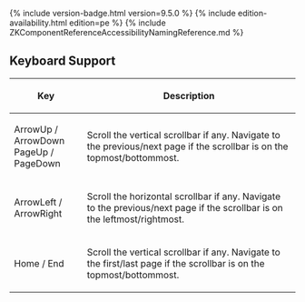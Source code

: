  {% include
version-badge.html version=9.5.0 %} {% include edition-availability.html edition=pe %} {% include
ZKComponentReferenceAccessibilityNamingReference.md %}

## Keyboard Support

<table>
<thead>
<tr class="header">
<th><center>
<p>Key</p>
</center></th>
<th><center>
<p>Description</p>
</center></th>
</tr>
</thead>
<tbody>
<tr class="odd">
<td><p>ArrowUp / ArrowDown<br />
PageUp / PageDown</p></td>
<td><p>Scroll the vertical scrollbar if any. Navigate to the
previous/next page if the scrollbar is on the
topmost/bottommost.</p></td>
</tr>
<tr class="even">
<td><p>ArrowLeft / ArrowRight</p></td>
<td><p>Scroll the horizontal scrollbar if any. Navigate to the
previous/next page if the scrollbar is on the
leftmost/rightmost.</p></td>
</tr>
<tr class="odd">
<td><p>Home / End</p></td>
<td><p>Scroll the vertical scrollbar if any. Navigate to the first/last
page if the scrollbar is on the topmost/bottommost.</p></td>
</tr>
</tbody>
</table>
